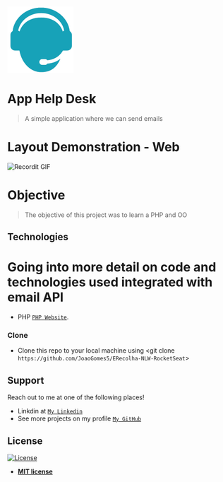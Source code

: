 <img src="logo.png" title="Image" alt="ProjectImage" width="150"  height="150" >

# App Help Desk

> A simple application where we can send emails

# Layout Demonstration - Web

![Recordit GIF](https://recordit.co/eIYVfxKqed.gif)

# Objective

>The objective of this project was to learn a PHP and OO


## Technologies
# Going into more detail on code and technologies used integrated with email API

- PHP
<a href="https://www.php.net/" target="_blank">`PHP Website`</a>.

### Clone

- Clone this repo to your local machine using <git clone `https://github.com/JoaoGomes5/ERecolha-NLW-RocketSeat`>

## Support

Reach out to me at one of the following places!

- Linkdin at <a href="https://www.linkedin.com/in/jo%C3%A3o-gomes-b732541a4/" target="_blank">`My Linkedin`</a>
- See more projects on my profile <a href="https://github.com/JoaoGomes5" target="_blank">`My GitHub`</a>


## License

[![License](http://img.shields.io/:license-mit-blue.svg?style=flat-square)](http://badges.mit-license.org)

- **[MIT license](http://opensource.org/licenses/mit-license.php)**

